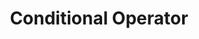 ---
title: Conditional Operator
description: "Conditional Operator"
hide_table_of_contents: true
---